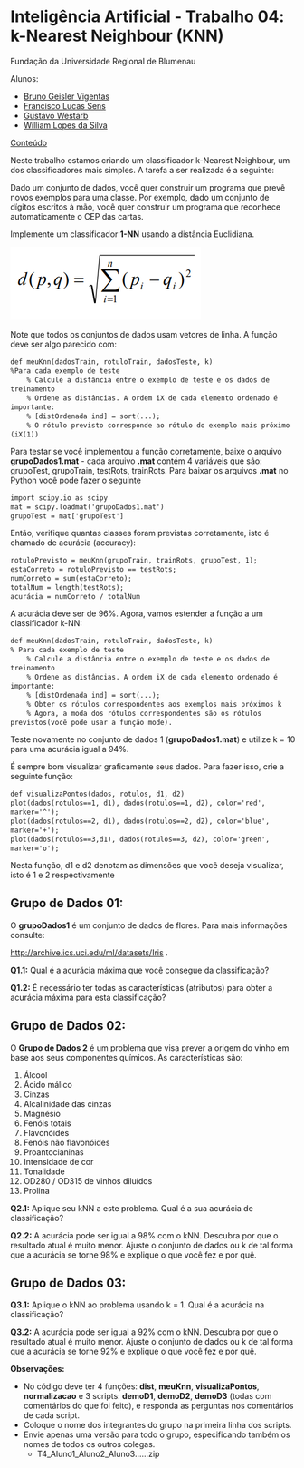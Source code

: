 # Inteligência Artificial - Trabalho 04: k-Nearest Neighbour (KNN)

Fundação da Universidade Regional de Blumenau

Alunos: 
* [Bruno Geisler Vigentas](https://github.com/bvigentas)
* [Francisco Lucas Sens](https://github.com/franciscosens)
* [Gustavo Westarb](https://github.com/GustavoWestarb)
* [William Lopes da Silva](wiiulopes)

[Conteúdo](assets/Conteúdo/Uni04_AprendizadoSupervisionadoKNNeSVM.pdf)


Neste trabalho estamos criando um classificador k-Nearest Neighbour, um dos classificadores mais simples. A tarefa a ser realizada é a seguinte:

Dado um conjunto de dados, você quer construir um programa que prevê novos exemplos para uma classe. Por exemplo, dado um conjunto de dígitos escritos à mão, você quer construir um programa que reconhece automaticamente o CEP das cartas.

Implemente um classificador **1-NN** usando a distância Euclidiana. 

![Imagem](assets/imagem01.png)

Note que todos os conjuntos de dados usam vetores de linha. A função deve ser algo parecido com:

```
def meuKnn(dadosTrain, rotuloTrain, dadosTeste, k)
%Para cada exemplo de teste
    % Calcule a distância entre o exemplo de teste e os dados de treinamento
    % Ordene as distâncias. A ordem iX de cada elemento ordenado é importante:
    % [distOrdenada ind] = sort(...);
    % O rótulo previsto corresponde ao rótulo do exemplo mais próximo (iX(1))
```

Para testar se você implementou a função corretamente, baixe o arquivo **grupoDados1.mat** - cada arquivo **.mat** contém 4 variáveis que são: grupoTest, grupoTrain, testRots, trainRots. Para baixar os arquivos **.mat** no Python você pode fazer o seguinte

```
import scipy.io as scipy
mat = scipy.loadmat('grupoDados1.mat')
grupoTest = mat['grupoTest']
```

Então, verifique quantas classes foram previstas corretamente, isto é chamado de acurácia (accuracy):

```
rotuloPrevisto = meuKnn(grupoTrain, trainRots, grupoTest, 1);
estaCorreto = rotuloPrevisto == testRots;
numCorreto = sum(estaCorreto);
totalNum = length(testRots);
acurácia = numCorreto / totalNum
```

A acurácia deve ser de 96%. Agora, vamos estender a função a um classificador k-NN:

```
def meuKnn(dadosTrain, rotuloTrain, dadosTeste, k)
% Para cada exemplo de teste
    % Calcule a distância entre o exemplo de teste e os dados de treinamento    
    % Ordene as distâncias. A ordem iX de cada elemento ordenado é importante:
    % [distOrdenada ind] = sort(...);
    % Obter os rótulos correspondentes aos exemplos mais próximos k
    % Agora, a moda dos rótulos correspondentes são os rótulos previstos(você pode usar a função mode).
```

Teste novamente no conjunto de dados 1 (**grupoDados1.mat**) e utilize k = 10 para uma acurácia igual a 94%.

É sempre bom visualizar graficamente seus dados. Para fazer isso, crie a seguinte função:

```
def visualizaPontos(dados, rotulos, d1, d2)
plot(dados(rotulos==1, d1), dados(rotulos==1, d2), color='red', marker='^');
plot(dados(rotulos==2, d1), dados(rotulos==2, d2), color='blue', marker='+');
plot(dados(rotulos==3,d1), dados(rotulos==3, d2), color='green', marker='o');
```

Nesta função, d1 e d2 denotam as dimensões que você deseja visualizar, isto é 1 e 2 respectivamente

## Grupo de Dados 01:

O **grupoDados1** é um conjunto de dados de flores. Para mais informações consulte:

http://archive.ics.uci.edu/ml/datasets/Iris .

**Q1.1:** Qual é a acurácia máxima que você consegue da classificação?

**Q1.2:** É necessário ter todas as características (atributos) para obter a acurácia máxima para esta classificação?

## Grupo de Dados 02:

O **Grupo de Dados 2** é um problema que visa prever a origem do vinho em base aos seus componentes químicos. As características são:

1. Álcool
2. Ácido málico
3. Cinzas
4. Alcalinidade das cinzas
5. Magnésio
6. Fenóis totais
7. Flavonóides
8. Fenóis não flavonóides
9. Proantocianinas
10. Intensidade de cor
11. Tonalidade
12. OD280 / OD315 de vinhos diluídos
13. Prolina

**Q2.1:** Aplique seu kNN a este problema. Qual é a sua acurácia de classificação?

**Q2.2:** A acurácia pode ser igual a 98% com o kNN. Descubra por que o resultado atual é muito menor. Ajuste o conjunto de dados ou k de tal forma que a acurácia se torne 98% e explique o que você fez e por quê.

## Grupo de Dados 03:

**Q3.1:** Aplique o kNN ao problema usando k = 1. Qual é a acurácia na classificação?

**Q3.2:** A acurácia pode ser igual a 92% com o kNN. Descubra por que o resultado atual é muito menor. Ajuste o conjunto de dados ou k de tal forma que a acurácia se torne 92% e explique o que você fez e por quê.


**Observações:**
* No código deve ter 4 funções: **dist**, **meuKnn**, **visualizaPontos**, **normalizacao** e 3 scripts: **demoD1**, **demoD2**, **demoD3** (todas com comentários do que foi feito), e responda as perguntas nos comentários de cada script.
* Coloque o nome dos integrantes do grupo na primeira linha dos scripts.
* Envie apenas uma versão para todo o grupo, especificando também os nomes de todos os outros colegas.
    * T4_Aluno1_Aluno2_Aluno3......zip
